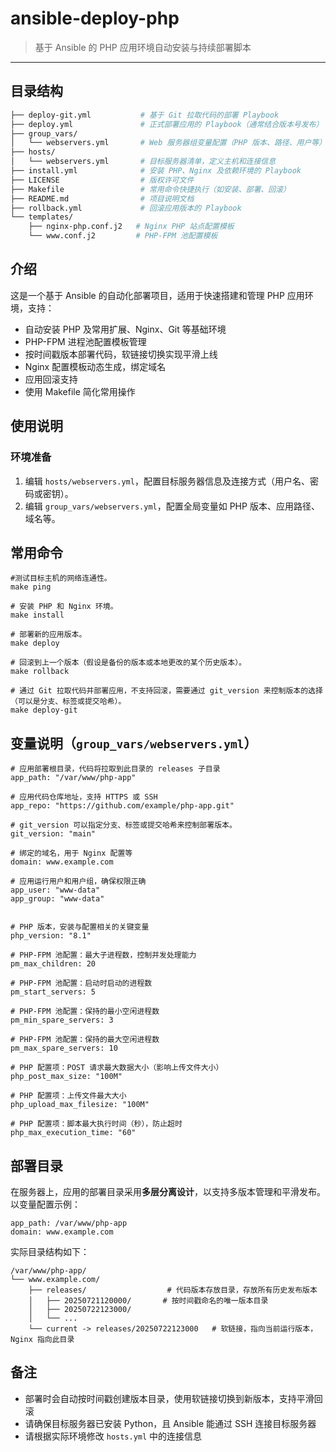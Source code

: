 # ansible-deploy-php

> 基于 Ansible 的 PHP 应用环境自动安装与持续部署脚本

---

## 目录结构

```bash
├── deploy-git.yml           # 基于 Git 拉取代码的部署 Playbook
├── deploy.yml               # 正式部署应用的 Playbook（通常结合版本号发布）
├── group_vars/
│   └── webservers.yml       # Web 服务器组变量配置（PHP 版本、路径、用户等）
├── hosts/
│   └── webservers.yml       # 目标服务器清单，定义主机和连接信息
├── install.yml              # 安装 PHP、Nginx 及依赖环境的 Playbook
├── LICENSE                  # 版权许可文件
├── Makefile                 # 常用命令快捷执行（如安装、部署、回滚）
├── README.md                # 项目说明文档
├── rollback.yml             # 回滚应用版本的 Playbook
└── templates/
    ├── nginx-php.conf.j2   # Nginx PHP 站点配置模板
    └── www.conf.j2         # PHP-FPM 池配置模板
```

## 介绍

这是一个基于 Ansible 的自动化部署项目，适用于快速搭建和管理 PHP 应用环境，支持：

- 自动安装 PHP 及常用扩展、Nginx、Git 等基础环境
- PHP-FPM 进程池配置模板管理
- 按时间戳版本部署代码，软链接切换实现平滑上线
- Nginx 配置模板动态生成，绑定域名
- 应用回滚支持
- 使用 Makefile 简化常用操作

## 使用说明

### 环境准备

1. 编辑 `hosts/webservers.yml`，配置目标服务器信息及连接方式（用户名、密码或密钥）。
2. 编辑 `group_vars/webservers.yml`，配置全局变量如 PHP 版本、应用路径、域名等。

## 常用命令

~~~
#测试目标主机的网络连通性。
make ping

# 安装 PHP 和 Nginx 环境。
make install

# 部署新的应用版本。
make deploy

# 回滚到上一个版本（假设是备份的版本或本地更改的某个历史版本）。
make rollback

# 通过 Git 拉取代码并部署应用，不支持回滚，需要通过 git_version 来控制版本的选择（可以是分支、标签或提交哈希）。
make deploy-git
~~~

## 变量说明（`group_vars/webservers.yml`）

~~~
# 应用部署根目录，代码将拉取到此目录的 releases 子目录
app_path: "/var/www/php-app"  

# 应用代码仓库地址，支持 HTTPS 或 SSH
app_repo: "https://github.com/example/php-app.git"  

# git_version 可以指定分支、标签或提交哈希来控制部署版本。
git_version: "main"  

# 绑定的域名，用于 Nginx 配置等
domain: www.example.com  

# 应用运行用户和用户组，确保权限正确
app_user: "www-data"  
app_group: "www-data"  


# PHP 版本，安装与配置相关的关键变量
php_version: "8.1"  

# PHP-FPM 池配置：最大子进程数，控制并发处理能力
pm_max_children: 20  

# PHP-FPM 池配置：启动时启动的进程数
pm_start_servers: 5  

# PHP-FPM 池配置：保持的最小空闲进程数
pm_min_spare_servers: 3  

# PHP-FPM 池配置：保持的最大空闲进程数
pm_max_spare_servers: 10  

# PHP 配置项：POST 请求最大数据大小（影响上传文件大小）
php_post_max_size: "100M"  

# PHP 配置项：上传文件最大大小
php_upload_max_filesize: "100M"  

# PHP 配置项：脚本最大执行时间（秒），防止超时
php_max_execution_time: "60"  
~~~

## 部署目录

在服务器上，应用的部署目录采用**多层分离设计**，以支持多版本管理和平滑发布。以变量配置示例：

~~~
app_path: /var/www/php-app
domain: www.example.com
~~~

实际目录结构如下：

```
/var/www/php-app/
└── www.example.com/
    ├── releases/                  # 代码版本存放目录，存放所有历史发布版本
    │   ├── 20250721120000/       # 按时间戳命名的唯一版本目录
    │   ├── 20250722123000/
    │   └── ...
    └── current -> releases/20250722123000   # 软链接，指向当前运行版本，Nginx 指向此目录
```

## 备注

- 部署时会自动按时间戳创建版本目录，使用软链接切换到新版本，支持平滑回滚
- 请确保目标服务器已安装 Python，且 Ansible 能通过 SSH 连接目标服务器
- 请根据实际环境修改 `hosts.yml` 中的连接信息
